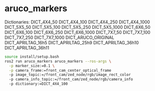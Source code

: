 # aruco_markers
Dictionaries:
  DICT_4X4_50
  DICT_4X4_100
  DICT_4X4_250
  DICT_4X4_1000
  DICT_5X5_50
  DICT_5X5_100
  DICT_5X5_250
  DICT_5X5_1000
  DICT_6X6_50
  DICT_6X6_100
  DICT_6X6_250
  DICT_6X6_1000
  DICT_7X7_50
  DICT_7X7_100
  DICT_7X7_250
  DICT_7X7_1000
  DICT_ARUCO_ORIGINAL
  DICT_APRILTAG_16h5
  DICT_APRILTAG_25h9
  DICT_APRILTAG_36h10
  DICT_APRILTAG_36h11 

  ```sh
  source install/setup.bash
  ros2 run aruco_markers aruco_markers --ros-args \
    -p marker_size:=0.1 \
    -p camera_frame:=front_cam_center_optical_frame
    -p image_topic:=/front_cam/zed_node/rgb/image_rect_color
    -p camera_info_topic:=/front_cam/zed_node/rgb/camera_info
    -p dictionary:=DICT_4X4_100

